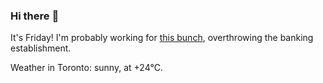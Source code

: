 ### Hi there :wave:

It's Friday! I'm probably working for [this bunch](https://github.com/kohofinancial), overthrowing the banking establishment.

Weather in Toronto: sunny, at +24°C.
